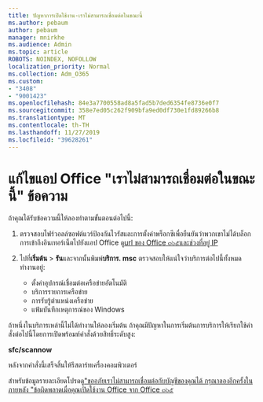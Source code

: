 ```yaml
---
title: ปัญหาการเปิดใช้งาน-เราไม่สามารถเชื่อมต่อในขณะนี้
ms.author: pebaum
author: pebaum
manager: mnirkhe
ms.audience: Admin
ms.topic: article
ROBOTS: NOINDEX, NOFOLLOW
localization_priority: Normal
ms.collection: Adm_O365
ms.custom:
- "3408"
- "9001423"
ms.openlocfilehash: 84e3a7700558ad8a5fad5b7ded6354fe8736e0f7
ms.sourcegitcommit: 358e7ed05c262f909bfa9ed0df730e1fd89266b8
ms.translationtype: MT
ms.contentlocale: th-TH
ms.lasthandoff: 11/27/2019
ms.locfileid: "39628261"
---
```

# <a name="fixing-the-office-apps-we-are-unable-to-connect-right-now-message"></a>แก้ไขแอป Office "เราไม่สามารถเชื่อมต่อในขณะนี้" ข้อความ

ถ้าคุณได้รับข้อความนี้ให้ลองทำตามขั้นตอนต่อไปนี้:

1. ตรวจสอบไฟร์วอลล์ซอฟต์แวร์ป้องกันไวรัสและการตั้งค่าพร็อกซีเพื่อยืนยันว่าพวกเขาไม่ได้บล็อกการเข้าถึงอินเทอร์เน็ตไปยังแอป Office ดู[url ของ Office ๓๖๕และช่วงที่อยู่ IP](https://docs.microsoft.com/office365/enterprise/urls-and-ip-address-ranges)

2. ไปที่**เริ่มต้น** > **รัน**และจากนั้นพิมพ์**บริการ. msc** ตรวจสอบให้แน่ใจว่าบริการต่อไปนี้ทั้งหมดทำงานอยู่:
    - ตั้งค่าอุปกรณ์เชื่อมต่อเครือข่ายอัตโนมัติ
    - บริการรายการเครือข่าย
    - การรับรู้ตำแหน่งเครือข่าย
    - แฟ้มบันทึกเหตุการณ์ของ Windows

ถ้าหนึ่งในบริการเหล่านี้ไม่ได้ทำงานให้ลองเริ่มต้น ถ้าคุณมีปัญหาในการเริ่มต้นการบริการให้เรียกใช้คำสั่งต่อไปนี้โดยการเปิดพร้อมท์คำสั่งด้วยสิทธิ์ระดับสูง:

**sfc/scannow**

หลังจากคำสั่งนี้เสร็จสิ้นให้รีสตาร์ทเครื่องคอมพิวเตอร์

สำหรับข้อมูลรายละเอียดโปรดดู["ขออภัยเราไม่สามารถเชื่อมต่อกับบัญชีของคุณได้ กรุณาลองอีกครั้งในภายหลัง "ข้อผิดพลาดเมื่อคุณเปิดใช้งาน Office จาก Office ๓๖๕](https://docs.microsoft.com/office/troubleshoot/activation-installation/issue-when-activate-office-from-office-365)